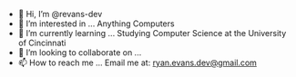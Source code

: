 - 👋 Hi, I’m @revans-dev
- 👀 I’m interested in ...
          Anything Computers 
- 🌱 I’m currently learning ...
          Studying Computer Science at the University of Cincinnati
- 💞️ I’m looking to collaborate on ...
- 📫 How to reach me ...
          Email me at: ryan.evans.dev@gmail.com

<!---
revans-dev/revans-dev is a ✨ special ✨ repository because its `README.md` (this file) appears on your GitHub profile.
You can click the Preview link to take a look at your changes.
--->

